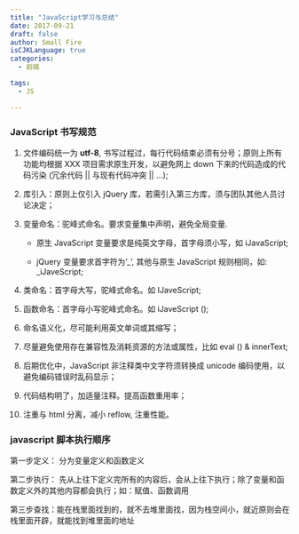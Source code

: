 ```yaml
---
title: "JavaScript学习与总结"
date: 2017-09-21
draft: false
author: Small Fire
isCJKLanguage: true
categories: 
  - 前端

tags: 
  - JS

---
```


### JavaScript 书写规范

1. 文件编码统一为 **utf-8**, 书写过程过，每行代码结束必须有分号；原则上所有功能均根据 XXX 项目需求原生开发，以避免网上 down 下来的代码造成的代码污染 (冗余代码 || 与现有代码冲突 || …);

2. 库引入：原则上仅引入 jQuery 库，若需引入第三方库，须与团队其他人员讨论决定；

3. 变量命名：驼峰式命名。要求变量集中声明，避免全局变量.

   - 原生 JavaScript 变量要求是纯英文字母，首字母须小写，如 iJavaScript;

   - jQuery 变量要求首字符为’_’, 其他与原生 JavaScript 规则相同，如: _iJaveScript;

4. 类命名：首字母大写，驼峰式命名。如 IJaveScript;

5.  函数命名：首字母小写驼峰式命名。如 iJaveScript ();

6. 命名语义化，尽可能利用英文单词或其缩写；

7. 尽量避免使用存在兼容性及消耗资源的方法或属性，比如 eval () & innerText;

8. 后期优化中，JavaScript 非注释类中文字符须转换成 unicode 编码使用，以避免编码错误时乱码显示；

9. 代码结构明了，加适量注释。提高函数重用率；

10. 注重与 html 分离，减小 reflow, 注重性能。

### javascript 脚本执行顺序

第一步定义： 分为变量定义和函数定义

第二步执行： 先从上往下定义完所有的内容后，会从上往下执行；除了变量和函数定义外的其他内容都会执行；如：赋值、函数调用

第三步查找：能在栈里面找到的，就不去堆里面找，因为栈空间小，就近原则会在栈里面开辟，就能找到堆里面的地址